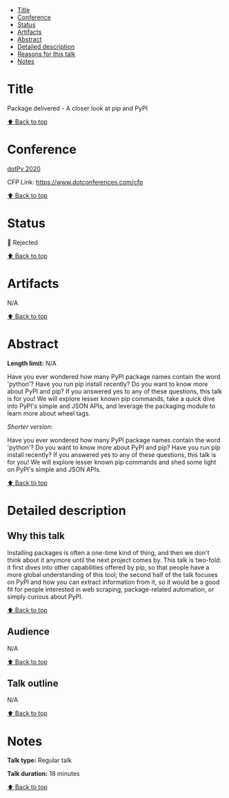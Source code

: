 - [Title](#title)
- [Conference](#conference)
- [Status](#status)
- [Artifacts](#artifacts)
- [Abstract](#abstract)
- [Detailed description](#detailed-description)
- [Reasons for this talk](#reasons-for-this-talk)
- [Notes](#notes)

# Title

<!--- Proposal title -->

Package delivered - A closer look at pip and PyPI

[⬆️ Back to top](#title)

# Conference

<!--- Conference name and year + links -->

[dotPy 2020](https://www.dotpy.io/)

CFP Link: https://www.dotconferences.com/cfp

[⬆️ Back to top](#title)

# Status

<!--- 🎉 Accepted, 🚮 Rejected, 🚪 Withdrawn -->

🚮 Rejected

[⬆️ Back to top](#title)

# Artifacts

<!--- Links to recording, speaker page, slides etc. But also reason for rejection, if any. -->

N/A

[⬆️ Back to top](#title)

# Abstract

**Length limit:** N/A

Have you ever wondered how many PyPI package names contain the word 'python'? Have you run pip install recently? Do you want to know more about PyPI and pip? If you answered yes to any of these questions, this talk is for you! We will explore lesser known pip commands, take a quick dive into PyPI's simple and JSON APIs, and leverage the packaging module to learn more about wheel tags.

_Shorter version:_

Have you ever wondered how many PyPI package names contain the word 'python'? Do you want to know more about PyPI and pip? Have you run pip install recently? If you answered yes to any of these questions, this talk is for you! We will explore lesser known pip commands and shed some light on PyPI's simple and JSON APIs.

[⬆️ Back to top](#title)

# Detailed description

## Why this talk

<!-- Optional, depends on the proposal -->

Installing packages is often a one-time kind of thing, and then we don't think about it anymore until the next project comes by. This talk is two-fold: it first dives into other capabilities offered by pip, so that people have a more global understanding of this tool; the second half of the talk focuses on PyPI and how you can extract information from it, so it would be a good fit for people interested in web scraping, package-related automation, or simply curious about PyPI.

[⬆️ Back to top](#title)

## Audience

<!-- Optional, depends on the proposal -->

N/A

[⬆️ Back to top](#title)

## Talk outline

<!-- Include time breakdown if any -->

N/A

[⬆️ Back to top](#title)

# Notes

<!---
Optionally, anything that doesn't fit in other sections:
Any additional equipment you might need, whether or not you’ve given this talk before, etc.
-->

**Talk type:** Regular talk

**Talk duration:** 18 minutes

[⬆️ Back to top](#title)
